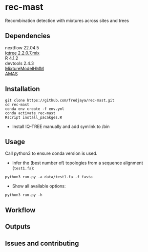 # rec-mast
Recombination detection with mixtures across sites and trees

## Dependencies  
nextflow 22.04.5  
[iqtree 2.2.0.7.mix](https://github.com/iqtree/iqtree2/releases/tag/v2.2.0.7.mx)  
R 4.1.2  
devtools 2.4.3  
[MixtureModelHMM](https://github.com/fredjaya/MixtureModelHMM)  
[AMAS](https://github.com/marekborowiec/AMAS)  

## Installation  

```
git clone https://github.com/fredjaya/rec-mast.git
cd rec-mast
conda env create -f env.yml
conda activate rec-mast
Rscript install_pacakges.R
```

- Install IQ-TREE manually and add symlink to /bin  

## Usage  
Call python3 to ensure conda version is used.  

- Infer the (best number of) topologies from a sequence alignment (`test1.fa`):  
```
python3 run.py -a data/test1.fa -f fasta
```  

- Show all available options:  
```
python3 run.py -h  
```

## Workflow  

## Outputs  

## Issues and contributing  

